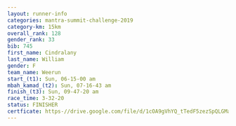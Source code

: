 ```yaml
---
layout: runner-info 
categories: mantra-summit-challenge-2019 
category-km: 15km 
overall_rank: 128
gender_rank: 33
bib: 745
first_name: Cindralany
last_name: William
gender: F
team_name: Weerun
start_(t1): Sun, 06-15-00 am
mbah_kamad_(t2): Sun, 07-16-43 am
finish_(t3): Sun, 09-47-20 am
race_time: 3-32-20
status: FINISHER
certficate: https-//drive.google.com/file/d/1cOA9gVhYQ_tTedF5zezSpQLGMa723b7F/view?usp=sharing
---
```

